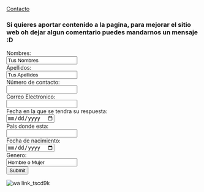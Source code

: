 [Contacto](Contacto.md)

### Si quieres aportar contenido a la pagina, para mejorar el sitio web oh dejar algun comentario puedes mandarnos un mensaje :D
<form action="/action_page.php"metod"post">
  <label for="name">Nombres:</label><br>
  <input type="text" id="lname" name="name" value= "Tus Nombres"><br>
  <label for="lname">Apellidos:</label><br>
  <input type="text" id="lname" name="lname" value= "Tus Apellidos"><br>
   <label for="name">Número de contacto:</label><br>
  <input type="text" id="lname" name="name" value= ""><br>
   <label for="name">Correo Electronico:</label><br>
  <input type="text" id="lname" name="name" value= ""><br>
   <label for="name">Fecha en la que se tendra su respuesta:</label><br>
  <input type="date" id="lname" name="name" value= "20/03/2022"><br>
   <label for="name">País donde esta:</label><br>
  <input type="text" id="lname" name="name" value= ""><br>
  <label for="name">Fecha de nacimiento:</label><br>
  <input type="date" id="lname" name="name" value= ""><br>
  <label for="name">Genero:</label><br>
  <input type="text" id="lname" name="lname" value= "Hombre o Mujer"><br>
  <input type="submit" value="Submit">
</form>

![wa link_tscd9k](https://user-images.githubusercontent.com/99769696/158486301-e2e3e7ee-bbc7-4562-a087-2be74772e2c6.png)
